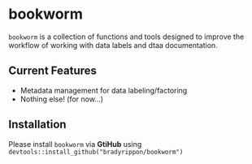 # bookworm

`bookworm` is a collection of functions and tools designed to improve the workflow of working with data labels and dtaa documentation. 

## Current Features

- Metadata management for data labeling/factoring
- Nothing else! (for now...)

## Installation
Please install `bookworm` via **GtiHub** using `devtools::install_github("bradyrippon/bookworm")`
